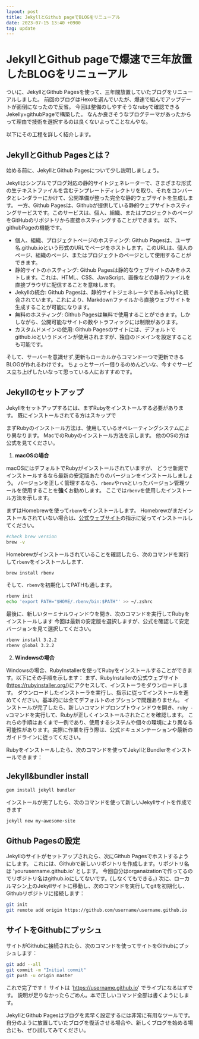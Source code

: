 ```yaml
---
layout: post
title: JekyllとGithub pageでBLOGをリニューアル
date: 2023-07-15 13:40 +0900
tag: update
---
```


# JekyllとGithub pageで爆速で三年放置したBLOGをリニューアル

ついに、JekyllとGithub Pagesを使って、三年間放置していたブログをリニューアルしました。
前回のブログはHexoを選んでいたが、爆速で組んでアップデートが面倒になったので反省。
今回は整備のしやすそうなrubyで確認できるJekelly+githubPageで構築した。
なんか良さそうなブログテーマがあったからって理由で技術を選択するのは良くないよってことなんやな。

以下にその工程を詳しく紹介します。

## JekyllとGithub Pagesとは？

始める前に、JekyllとGithub Pagesについて少し説明しましょう。

Jekyllはシンプルでブログ対応の静的サイトジェネレーターで、さまざまな形式の生テキストファイルを含むテンプレートディレクトリを取り、それをコンバータとレンダラーにかけて、公開準備が整った完全な静的ウェブサイトを生成します。
一方、Github Pagesは、Githubが提供している静的ウェブサイトホスティングサービスです。このサービスは、個人、組織、またはプロジェクトのページをGitHubのリポジトリから直接ホスティングすることができます。
以下、githubPageの機能です。

- 個人、組織、プロジェクトページのホスティング: Github Pagesは、ユーザ名.github.ioという形式のURLでページをホストします。このURLは、個人のページ、組織のページ、またはプロジェクトのページとして使用することができます。
- 静的サイトのホスティング: Github Pagesは静的なウェブサイトのみをホストします。これは、HTML、CSS、JavaScript、画像などの静的ファイルを直接ブラウザに配信することを意味します。
- Jekyllの統合: Github Pagesは、静的サイトジェネレータであるJekyllと統合されています。これにより、Markdownファイルから直接ウェブサイトを生成することが可能になります。
- 無料のホスティング: Github Pagesは無料で使用することができます。しかしながら、公開可能なサイトの数やトラフィックには制限があります。
- カスタムドメインの使用: Github Pagesのサイトには、デフォルトでgithub.ioというドメインが使用されますが、独自のドメインを設定することも可能です。

そして、サーバーを意識せず,更新もローカルからコマンド一つで更新できるBLOGが作れるわけです。
ちょっとサーバー借りるのめんどいな、今すぐサービス立ち上げしたいなって思っている人におすすめです。

## Jekyllのセットアップ

Jekyllをセットアップするには、まずRubyをインストールする必要があります。
既にインストールされてる方はスキップで

まずRubyのインストール方法は、使用しているオペレーティングシステムにより異なります。
MacでのRubyのインストール方法を示します。
他のOSの方は公式を見てください。

1. **macOSの場合**

macOSにはデフォルトでRubyがインストールされていますが、
どうせ新規でインストールするなら最新の安定版あたりのバージョンをインストールしましょう。
バージョンを正しく管理するなら、`rbenv`や`rvm`といったバージョン管理ツールを使用することを**強く**お勧めします。
ここでは`rbenv`を使用したインストール方法を示します。

まずはHomebrewを使って`rbenv`をインストールします。
Homebrewがまだインストールされていない場合は、[公式ウェブサイト](https://brew.sh/)の指示に従ってインストールしてください。

```zsh
#check brew version
brew -v
```

Homebrewがインストールされていることを確認したら、次のコマンドを実行して`rbenv`をインストールします.

```zsh
brew install rbenv
```

そして、`rbenv`を初期化してPATHも通します。

```zsh
rbenv init
echo 'export PATH="$HOME/.rbenv/bin:$PATH"' >> ~/.zshrc
```

最後に、新しいターミナルウィンドウを開き、次のコマンドを実行してRubyをインストールします
今回は最新の安定版を選択しますが、公式を確認して安定バージョンを見て選択してください。

```zsh
rbenv install 3.2.2
rbenv global 3.2.2
```

2. **Windowsの場合**

Windowsの場合、RubyInstallerを使ってRubyをインストールすることができます。以下にその手順を示します：
まず、RubyInstallerの公式ウェブサイト(https://rubyinstaller.org/)にアクセスして、インストーラをダウンロードします。
ダウンロードしたインストーラを実行し、指示に従ってインストールを進めてください。基本的には全てデフォルトのオプションで問題ありません。
インストールが完了したら、新しいコマンドプロンプトウィンドウを開き、`ruby -v`コマンドを実行して、Rubyが正しくインストールされたことを確認します。
これらの手順はあくまで一例であり、使用するシステムや個々の環境により異なる可能性があります。実際に作業を行う際は、公式ドキュメンテーションや最新のガイドラインに従ってください。

Rubyをインストールしたら、次のコマンドを使ってJekyllとBundlerをインストールできます：

## Jekyll&bundler install

```zsh
gem install jekyll bundler
```

インストールが完了したら、次のコマンドを使って新しいJekyllサイトを作成できます

```ruby
jekyll new my-awesome-site
```

## Github Pagesの設定

Jekyllのサイトがセットアップされたら、次にGithub Pagesでホストするようにします。
これには、Githubで新しいリポジトリを作成します。リポジトリ名は 'yourusername.github.io' とします。
今回自分はorganaizationで作ってるのでリポジトリ名はgithub.ioにしてないです。(しなくてもできる。)
次に、ローカルマシン上のJekyllサイトに移動し、次のコマンドを実行してgitを初期化し、Githubリポジトリに接続します：

```zsh
git init
git remote add origin https://github.com/username/username.github.io
```

## サイトをGithubにプッシュ

サイトがGithubに接続されたら、次のコマンドを使ってサイトをGithubにプッシュします：

```zsh
git add --all
git commit -m "Initial commit"
git push -u origin master
```

これで完了です！
サイトは 'https://username.github.io' でライブになるはずです。
説明が足りなかったらごめん。本で正しいコマンド全部は書くようにします。

JekyllとGithub Pagesはブログを素早く設定するには非常に有用なツールです。
自分のように放置していたブログを復活させる場合や、新しくブログを始める場合にも、ぜひ試してみてください。
